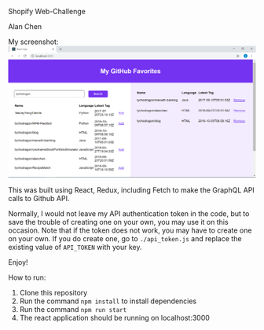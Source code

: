 Shopify Web-Challenge

Alan Chen

My screenshot:
![Alt text](./public/screenshot/my_screenshot.PNG)


This was built using React, Redux, including Fetch to make the GraphQL API calls to Github API.

Normally, I would not leave my API authentication token in the code, but to save the trouble
of creating one on your own, you may use it on this occasion. Note that if the token does not work,
you may have to create one on your own. If you do create one, go to `./api_token.js` and replace the
existing value of `API_TOKEN` with your key.

Enjoy!

How to run:
1. Clone this repository
2. Run the command `npm install` to install dependencies
3. Run the command `npm run start`
4. The react application should be running on localhost:3000

